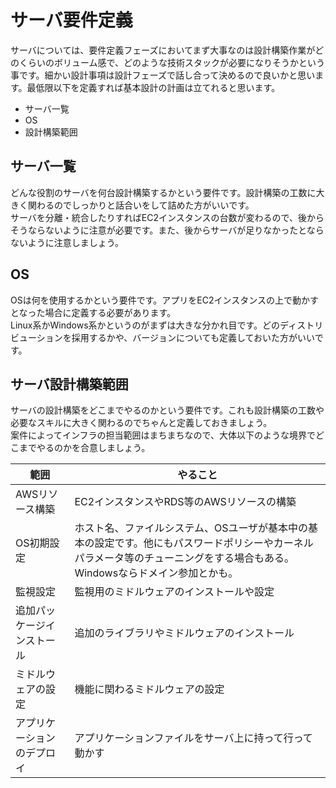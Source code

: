 # サーバ要件定義
サーバについては、要件定義フェーズにおいてまず大事なのは設計構築作業がどのくらいのボリューム感で、どのような技術スタックが必要になりそうかという事です。細かい設計事項は設計フェーズで話し合って決めるので良いかと思います。最低限以下を定義すれば基本設計の計画は立てれると思います。

- サーバ一覧
- OS
- 設計構築範囲

## サーバ一覧
どんな役割のサーバを何台設計構築するかという要件です。設計構築の工数に大きく関わるのでしっかりと話合いをして詰めた方がいいです。<br>
サーバを分離・統合したりすればEC2インスタンスの台数が変わるので、後からそうならないように注意が必要です。また、後からサーバが足りなかったとならないように注意しましょう。

## OS
OSは何を使用するかという要件です。アプリをEC2インスタンスの上で動かすとなった場合に定義する必要があります。<br>
Linux系かWindows系かというのがまずは大きな分かれ目です。どのディストリビューションを採用するかや、バージョンについても定義しておいた方がいいです。

## サーバ設計構築範囲
サーバの設計構築をどこまでやるのかという要件です。これも設計構築の工数や必要なスキルに大きく関わるのでちゃんと定義しておきましょう。<br>
案件によってインフラの担当範囲はまちまちなので、大体以下のような境界でどこまでやるのかを合意しましょう。

| 範囲                       | やること                                                                                                                                                                    | 
| -------------------------- | --------------------------------------------------------------------------------------------------------------------------------------------------------------------------- | 
| AWSリソース構築            | EC2インスタンスやRDS等のAWSリソースの構築                                                                                                                                   | 
| OS初期設定                 | ホスト名、ファイルシステム、OSユーザが基本中の基本の設定です。他にもパスワードポリシーやカーネルパラメータ等のチューニングをする場合もある。Windowsならドメイン参加とかも。 | 
| 監視設定                   | 監視用のミドルウェアのインストールや設定                                                                                                                                    | 
| 追加パッケージインストール | 追加のライブラリやミドルウェアのインストール                                                                                                                                | 
| ミドルウェアの設定         | 機能に関わるミドルウェアの設定                                                                                                                                              | 
| アプリケーションのデプロイ | アプリケーションファイルをサーバ上に持って行って動かす                                                                                                                      | 

